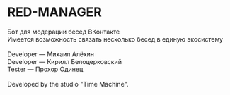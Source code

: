 # RED-MANAGER
Бот для модерации бесед ВКонтакте <br>
Имеется возможность связать несколько бесед в единую экосистему <br><br>
Developer — Михаил Алёхин <br>
Developer — Кирилл Белоцерковский <br>
Tester — Прохор Одинец <br><br>
Developed by the studio "Time Machine".
